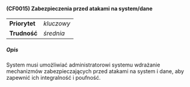 #### (CF0015) Zabezpieczenia przed atakami na system/dane

|               |            |
|---------------|------------|
| **Priorytet** | _kluczowy_ |
| **Trudność**  | _średnia_  |

##### Opis

System musi umożliwiać administratorowi systemu wdrażanie mechanizmów zabezpieczających przed atakami na system i dane, aby zapewnić ich integralność i poufność.
